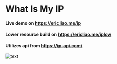 # What Is My IP
#### Live demo on https://ericliao.me/ip
#### Lower resource build on https://ericliao.me/iplow
**Utilizes api from https://ip-api.com/**
\
\
![text](https://i.gyazo.com/ddf222ca86ab059c555507b021794195.png)


